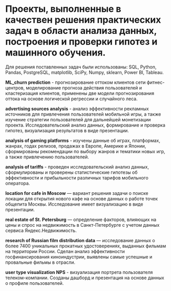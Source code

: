 # Проекты, выполненные в качествен решения практических задач в области анализа данных, построения и проверки гипотез и машинного обучения.

Для решения поставленных задач были использованы: SQL, Python, Pandas, PostgreSQL, matplotlib, SciPy, Numpy, sklearn, Power BI, Tableau.

**ML_churn prediction** - прогнозирование оттоком клиентов сети фитнес-центров, моделирование прогноза действия пользователей и кластеризация клиентов, применены две модели прогнозирования оттока на основе логической регрессии и случайного леса. 

**advertising sources analysis** - анализ эффективности рекламных источников для привлечения пользователей мобильной игры, а также изучение стратегии пользователей для дальнейшей монетизации проекта. Исследовательский анализ данных, формирование и проверка гипотез, визуализация результатов в виде презентации.

**analysis of gaming platforms**  - изучены данные об играх, платформах, жанрах, годах релизов, продажах в Европе, Америке и Японии, сформированы рекомендации по выбору жанров и тематики новых игр, а также привлечению пользователей. 

**analysis of tariffs** - проведен исследовательский анализ данных, сформулированы и проверены статистические гипотезы об эффективности и прибыльности различных тарифов мобильного оператора.

**location for cafe in Moscow** — вариант решения задачи о поиске локации для открытия нового кафе на основе данных о работе точек общепита Москвы. Исследование имеет визуализацию в виде презентации.

**real estate of St. Petersburg** — определение факторов, влияющих на цены и спрос на недвижимость в Санкт-Петербурге с учетом данных сервиса Яндекс.Недвижимость.

**research of Russian film distribution data** — исследование данных о более 7400 уникальных прокатных удостоверениях, выданных фильмам на территории России. Сделан анализ эффективности госфинансирования киноиндустрии, выявлены самые успешные и провальные фильмы в отрасли. 

**user type visualization NPS** - визуализация портрета пользователя телеком-компании. Созданы дашборд и презентация на основе данных о профиле пользователей. 
